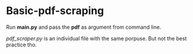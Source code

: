 # Basic-pdf-scraping

Run **main.py** and pass the **pdf** as argument from command line.

_pdf_scraper.py_ is an individual file with the same porpuse. But not the best practice tho.
